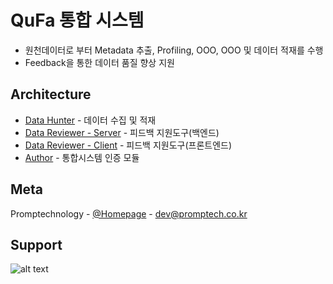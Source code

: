 # QuFa 통합 시스템

- 원천데이터로 부터 Metadata 추출, Profiling, OOO, OOO 및 데이터 적재를 수행
- Feedback을 통한 데이터 품질 향상 지원

## Architecture
 * [Data Hunter](https://gitlab.com/qufa/qufa_datahunter) - 데이터 수집 및 적재
 * [Data Reviewer - Server](https://gitlab.com/qufa/qufa_datareviewerserver) - 피드백 지원도구(백엔드)
 * [Data Reviewer - Client](https://gitlab.com/qufa/qufa_datareviewerclient) - 피드백 지원도구(프론트엔드)
 * [Author](https://github.com/Data-Infuser/Author) - 통합시스템 인증 모듈

## Meta

Promptechnology - [@Homepage](http://www.promptech.co.kr/) - [dev@promptech.co.kr](dev@promptech.co.kr)

## Support
![alt text](http://wisepaip.org/assets/home/promptech-d8574a0910561aaea077bc759b1cf94c07baecc551f034ee9c7e830572d671de.png "Title Text")